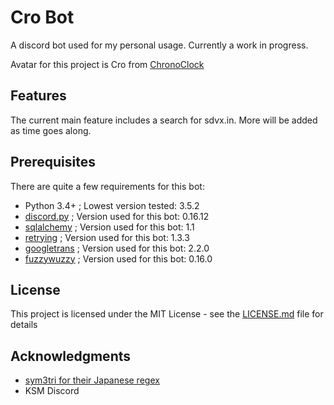 # Cro Bot

A discord bot used for my personal usage. Currently a work in progress.

Avatar for this project is Cro from [ChronoClock](https://www.youtube.com/watch?v=oWz-ROOOSUE)

## Features

The current main feature includes a search for sdvx.in. More will be added as time goes along.

## Prerequisites

There are quite a few requirements for this bot:
* Python 3.4+ ; Lowest version tested: 3.5.2
* [discord.py](https://github.com/Rapptz/discord.py) ; Version used for this bot: 0.16.12
* [sqlalchemy](https://www.sqlalchemy.org/) ; Version used for this bot: 1.1
* [retrying](https://pypi.python.org/pypi/retrying) ; Version used for this bot: 1.3.3
* [googletrans](https://pypi.python.org/pypi/googletrans) ; Version used for this bot: 2.2.0
* [fuzzywuzzy](https://github.com/seatgeek/fuzzywuzzy) ; Version used for this bot: 0.16.0

## License

This project is licensed under the MIT License - see the [LICENSE.md](LICENSE.md) file for details

## Acknowledgments

* [sym3tri for their Japanese regex](https://gist.github.com/sym3tri/980083)
* KSM Discord
